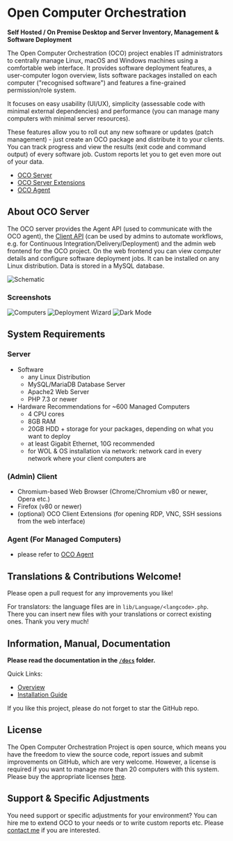 # Open Computer Orchestration
**Self Hosted / On Premise Desktop and Server Inventory, Management & Software Deployment**

The Open Computer Orchestration (OCO) project enables IT administrators to centrally manage Linux, macOS and Windows machines using a comfortable web interface. It provides software deployment features, a user-computer logon overview, lists software packages installed on each computer ("recognised software") and features a fine-grained permission/role system.

It focuses on easy usability (UI/UX), simplicity (assessable code with minimal external dependencies) and performance (you can manage many computers with minimal server resources).

These features allow you to roll out any new software or updates (patch management) - just create an OCO package and distribute it to your clients. You can track progress and view the results (exit code and command output) of every software job. Custom reports let you to get even more out of your data.

- [OCO Server](https://github.com/schorschii/oco-server)
- [OCO Server Extensions](https://github.com/schorschii/oco-server-extensions)
- [OCO Agent](https://github.com/schorschii/oco-agent)

## About OCO Server
The OCO server provides the Agent API (used to communicate with the OCO agent), the [Client API](docs/Client-API.md) (can be used by admins to automate workflows, e.g. for Continuous Integration/Delivery/Deployment) and the admin web frontend for the OCO project. On the web frontend you can view computer details and configure software deployment jobs. It can be installed on any Linux distribution. Data is stored in a MySQL database.

![Schematic](.github/oco-schematic.png)

### Screenshots
![Computers](.github/1.png)
![Deployment Wizard](.github/2.png)
![Dark Mode](.github/3.png)

## System Requirements
### Server
- Software
  - any Linux Distribution
  - MySQL/MariaDB Database Server
  - Apache2 Web Server
  - PHP 7.3 or newer
- Hardware Recommendations for ~600 Managed Computers
  - 4 CPU cores
  - 8GB RAM
  - 20GB HDD + storage for your packages, depending on what you want to deploy
  - at least Gigabit Ethernet, 10G recommended
  - for WOL & OS installation via network: network card in every network where your client computers are

### (Admin) Client
- Chromium-based Web Browser (Chrome/Chromium v80 or newer, Opera etc.)
- Firefox (v80 or newer)
- (optional) OCO Client Extensions (for opening RDP, VNC, SSH sessions from the web interface)

### Agent (For Managed Computers)
- please refer to [OCO Agent](https://github.com/schorschii/oco-agent)

## Translations & Contributions Welcome!
Please open a pull request for any improvements you like!

For translators: the language files are in `lib/Language/<langcode>.php`. There you can insert new files with your translations or correct existing ones. Thank you very much!

## Information, Manual, Documentation
**Please read the documentation in the [`/docs`](docs/README.md) folder.**

Quick Links:
- [Overview](docs/README.md)
- [Installation Guide](docs/Server-Installation.md)

If you like this project, please do not forget to star the GitHub repo.

## License
The Open Computer Orchestration Project is open source, which means you have the freedom to view the source code, report issues and submit improvements on GitHub, which are very welcome. However, a license is required if you want to manage more than 20 computers with this system. Please buy the appropriate licenses [here](https://georg-sieber.de/?page=oco).

## Support & Specific Adjustments
You need support or specific adjustments for your environment? You can hire me to extend OCO to your needs or to write custom reports etc. Please [contact me](https://georg-sieber.de/?page=impressum) if you are interested.
